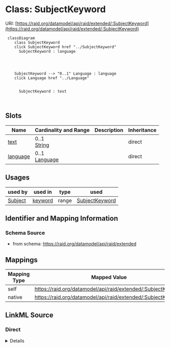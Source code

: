 

# Class: SubjectKeyword



URI: [https://raid.org/datamodel/api/raid/extended/:SubjectKeyword](https://raid.org/datamodel/api/raid/extended/:SubjectKeyword)






```mermaid
 classDiagram
    class SubjectKeyword
    click SubjectKeyword href "../SubjectKeyword"
      SubjectKeyword : language
        
          
    
    
    SubjectKeyword --> "0..1" Language : language
    click Language href "../Language"

        
      SubjectKeyword : text
        
      
```




<!-- no inheritance hierarchy -->


## Slots

| Name | Cardinality and Range | Description | Inheritance |
| ---  | --- | --- | --- |
| [text](../slots/text.md) | 0..1 <br/> [String](../types/String.md) |  | direct |
| [language](../slots/language.md) | 0..1 <br/> [Language](../classes/Language.md) |  | direct |





## Usages

| used by | used in | type | used |
| ---  | --- | --- | --- |
| [Subject](../classes/Subject.md) | [keyword](../slots/keyword.md) | range | [SubjectKeyword](../classes/SubjectKeyword.md) |






## Identifier and Mapping Information







### Schema Source


* from schema: https://raid.org/datamodel/api/raid/extended




## Mappings

| Mapping Type | Mapped Value |
| ---  | ---  |
| self | https://raid.org/datamodel/api/raid/extended/:SubjectKeyword |
| native | https://raid.org/datamodel/api/raid/extended/:SubjectKeyword |







## LinkML Source

<!-- TODO: investigate https://stackoverflow.com/questions/37606292/how-to-create-tabbed-code-blocks-in-mkdocs-or-sphinx -->

### Direct

<details>
```yaml
name: SubjectKeyword
from_schema: https://raid.org/datamodel/api/raid/extended
slots:
- text
- language

```
</details>

### Induced

<details>
```yaml
name: SubjectKeyword
from_schema: https://raid.org/datamodel/api/raid/extended
attributes:
  text:
    name: text
    from_schema: https://raid.org/datamodel/api/raid/extended
    rank: 1000
    alias: text
    owner: SubjectKeyword
    domain_of:
    - SubjectKeyword
    - SpatialCoveragePlace
    range: string
  language:
    name: language
    from_schema: https://raid.org/datamodel/api/raid/extended
    rank: 1000
    alias: language
    owner: SubjectKeyword
    domain_of:
    - SubjectKeyword
    - SpatialCoveragePlace
    range: Language

```
</details>